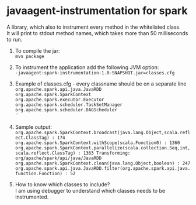 # javaagent-instrumentation for spark

A library, which also to instrument every method in the whitelisted class.\
It will print to stdout method names, which takes more than 50 milliseconds to run.

1. To compile the jar:\
`mvn package`

1. To instrument the application add the following JVM option:\
`-javaagent:spark-instrumentation-1.0-SNAPSHOT.jar=classes.cfg`

1. Example of classes.cfg - every classname should be on a separate line\
`org.apache.spark.api.java.JavaRDD`\
`org.apache.spark.SparkContext`\
`org.apache.spark.executor.Executor`\
`org.apache.spark.scheduler.TaskSetManager`\
`org.apache.spark.scheduler.DAGScheduler`\
``

1. Sample output:\
`org.apache.spark.SparkContext.broadcast(java.lang.Object,scala.reflect.ClassTag) : 174
 org.apache.spark.SparkContext.withScope(scala.Function0) : 1360
 org.apache.spark.SparkContext.parallelize(scala.collection.Seq,int,scala.reflect.ClassTag) : 1363
 Transforming: org/apache/spark/api/java/JavaRDD
 org.apache.spark.SparkContext.clean(java.lang.Object,boolean) : 247
 org.apache.spark.api.java.JavaRDD.filter(org.apache.spark.api.java.function.Function) : 52`
 
1. How to know which classes to include?\
 I am using debugger to understand which classes needs to be instrumented.
 
  